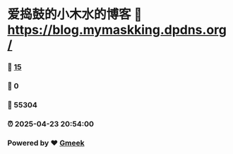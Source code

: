 # 爱捣鼓的小木水的博客 :link: https://blog.mymaskking.dpdns.org/ 
### :page_facing_up: [15](https://blog.mymaskking.dpdns.org//tag.html) 
### :speech_balloon: 0 
### :hibiscus: 55304 
### :alarm_clock: 2025-04-23 20:54:00 
### Powered by :heart: [Gmeek](https://github.com/Meekdai/Gmeek)
